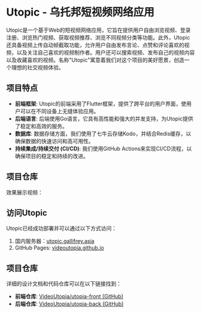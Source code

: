 # Utopic - 乌托邦短视频网络应用

Utopic是一个基于Web的短视频网络应用，它旨在提供用户自由浏览视频、登录注册、浏览热门视频、获取视频推荐、浏览不同视频分类等功能。此外，Utopic还具备视频上传自动帧截取功能，允许用户自由发布言论、点赞和评论喜欢的视频，以及关注自己喜欢的视频制作者。用户还可以搜索视频、发布自己的视频内容以及收藏喜欢的视频。名称"Utopic"寓意着我们对这个项目的美好愿景，创造一个理想的社交视频体验。

## 项目特点

- **前端框架**: Utopic的前端采用了Flutter框架，提供了跨平台的用户界面，使用户可以在不同设备上无缝体验应用。
- **后端语言**: 后端使用Go语言，它具有高性能和强大的并发支持，为Utopic提供了稳定和高效的服务。
- **数据库**: 数据存储方面，我们使用了七牛云存储Kodo，并结合Redis缓存，以确保数据的快速访问和高可用性。
- **持续集成/持续交付 (CI/CD)**: 我们使用GitHub Actions来实现CI/CD流程，以确保项目的稳定和持续的改进。

## 项目仓库

效果展示视频：

## 访问Utopic

Utopic已经成功部署并可以通过以下方式访问：

1. 国内服务器：[utopic.gallifrey.asia](https://utopic.gallifrey.asia/)
2. GitHub Pages: [videoutopia.github.io](https://videoutopia.github.io/)

## 项目仓库

详细的设计文档和代码仓库可以在以下链接找到：

- **前端仓库**: [VideoUtopia/utopia-front (GitHub)](https://github.com/VideoUtopia/utopia-front)
- **后端仓库**: [VideoUtopia/utopia-back (GitHub)](https://github.com/VideoUtopia/utopia-back)

